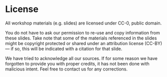 # License

All workshop materials (e.g. slides) are licensed under CC-0, public domain.

You do not have to ask our permission to re-use and copy information from these slides. Take note that some of the materials referenced in the slides might be copyright protected or shared under an attribution license (CC-BY) — if so, this will be indicated with a citation for that slide.

We have tried to acknowledge all our sources. If for some reason we have forgotten to provide you with proper credits, it has not been done with malicious intent. Feel free to contact us for any corrections.
